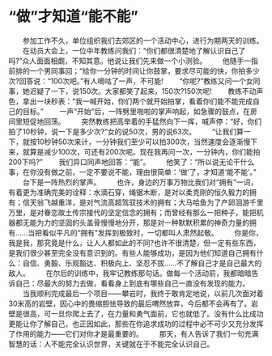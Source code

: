 # “做”才知道“能不能”
　　参加工作不久，单位组织我们去郊区的一个活动中心，进行为期两天的训练。 
　　在动员大会上，一位中年教练问我们：“你们都很清楚地了解认识自己了吗?”众人面面相觑，不知其意。他说让我们先来做一个小测验。 
　　他随手一指前排的一个男同事回；“给你一分钟的时间让你鼓掌，要求尽可能的快，你拍多少次?回答说：“100次吧。”有人嘀咕了一声，不可能! 
　　“你呢?”教练又问一个女同事，她迟疑了一下，说150次。大家都笑了起来，150次?150次呢! 
　　教练不动声色，拿出一块秒表：“我一喊开始，你们两个就开始拍掌，看着你们能不能完成自己的目标。” 
　　一声“开始”后，一阵劈里啪啦的掌声响起，如急骤的鼓点，在房间里短促地回荡。 
　　突然教练把高举着的手猛然向下一挥，喊声停：“好，你们拍了10秒钟，说一下是多少次?”女的说50次，男的说63次。 
　　“让我们算一下，就按10秒钟50次来计，一分钟我们至少可以拍300次，当然速度会逐渐慢下来，就算是减少100次，可还有200次呢。现在我再问一次，一分钟内，你们能拍200下吗?” 
　　我们异口同声地回答：“能”。 
　　他笑了：“所以说无论干什么事，在你没有做之前，一定不要说不能，理由很简单：‘做’了，才知道‘能不能’。” 
　　台下是一阵热烈的掌声。 
　　也许，身边的万事万物比我们对“拥有”一词，有着更为准确完美的诠释：水滴石穿，绳锯木断，是对以柔克刚的恒久毅力的拥有；信天翁飞越重洋，是对气流高超驾驭技术的拥有；大马哈鱼为了产卵洄游千里万里，是对眷恋故土传宗接代的坚定信念的拥有；而曾经有那么一把种子，能把机器都无能为力的坚固的头盖骨慢慢地分开，那是对一种默默积累的神奇力量的拥有……当把看似平凡的“拥有”发挥到极致时，一切都叫人肃然起敬。 
　　你是你，我是我，那究竟是什么，让人人都如此的不同?也许不很清楚，但一定有些东西，是我们很少甚至完全没有意识到的。有些人能够成功，是因为他们知道自己拥有什么：自信、勇毅、乐观豁达、积极向上、坚忍不拔……不了解自己才是自己最大的敌人。 
　　在尔后的训练中，我牢记教练那句话。做每一个活动前，我都暗暗告诉自己：尽最大的努力去做，看看身上到底有哪些自己一直没有发现的能力。 
　　当我顺利完成最后一个项目——攀岩时，我终于敢肯定地说，以前几次面对着30米高的岩壁，因心中的畏缩胆怯导致的最后喟然放弃，今后都不会再有了。岩壁是很高，可一旦你爬上去了，在力量和勇气面前，它也就低了。没有什么比成功更能让你了解自己，也正因如此，那些在你追求成功的过程中必不可少又充分发挥了作用的能力——它们对你才是最重要的。 
　　那天，有人告诉了我们一句充满智慧的话：人不能完全认识世界，关键就在于不能完全认识自己。
  